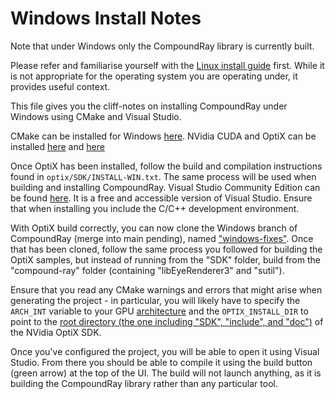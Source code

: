 Windows Install Notes
=====================

Note that under Windows only the CompoundRay library is currently built.

Please refer and familiarise yourself with the [Linux install guide](https://github.com/BrainsOnBoard/compound-ray/blob/master/docs/indepth-install-notes.md) first.
While it is not appropriate for the operating system you are operating under, it provides useful context.

This file gives you the cliff-notes on installing CompoundRay under Windows using CMake and Visual Studio.

CMake can be installed for Windows [here](https://cmake.org/install/). NVidia CUDA and OptiX can be installed [here](https://docs.nvidia.com/cuda/cuda-installation-guide-microsoft-windows/index.html) and [here](https://developer.nvidia.com/designworks/optix/download)

Once OptiX has been installed, follow the build and compilation instructions found in `optix/SDK/INSTALL-WIN.txt`. The same process will be used when building and installing CompoundRay. Visual Studio Community Edition can be found [here](https://visualstudio.microsoft.com/vs/community/). It is a free and accessible version of Visual Studio. Ensure that when installing you include the C/C++ development environment.

With OptiX build correctly, you can now clone the Windows branch of CompoundRay (merge into main pending), named ["windows-fixes"](https://github.com/BrainsOnBoard/compound-ray/tree/windows-fixes).
Once that has been cloned, follow the same process you followed for building the OptiX samples, but instead of running from the "SDK" folder, build from the "compound-ray" folder (containing "libEyeRenderer3" and "sutil").

Ensure that you read any CMake warnings and errors that might arise when generating the project - in particular, you will likely have to specify the `ARCH_INT` variable to your GPU [architecture](https://github.com/BrainsOnBoard/compound-ray/blob/windows-fixes/docs/indepth-install-notes.md#compiling-compoundray) and the `OPTIX_INSTALL_DIR` to point to the [root directory (the one including "SDK", "include", and "doc")](https://github.com/BrainsOnBoard/compound-ray/blob/windows-fixes/docs/indepth-install-notes.md#troubleshooting---building) of the NVidia OptiX SDK.

Once you've configured the project, you will be able to open it using Visual Studio. From there you should be able to compile it using the build button (green arrow) at the top of the UI.
The build will not launch anything, as it is building the CompoundRay library rather than any particular tool.
